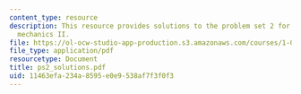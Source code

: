 ```yaml
---
content_type: resource
description: This resource provides solutions to the problem set 2 for engineering
  mechanics II.
file: https://ol-ocw-studio-app-production.s3.amazonaws.com/courses/1-060-engineering-mechanics-ii-spring-2006/11463efa234a8595e0e9538af7f3f0f3_ps2_solutions.pdf
file_type: application/pdf
resourcetype: Document
title: ps2_solutions.pdf
uid: 11463efa-234a-8595-e0e9-538af7f3f0f3
---
```

